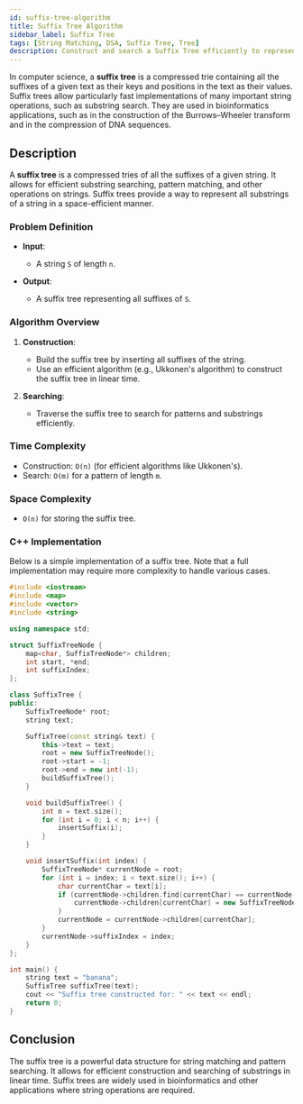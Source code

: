 ```yaml
---
id: suffix-tree-algorithm
title: Suffix Tree Algorithm
sidebar_label: Suffix Tree
tags: [String Matching, DSA, Suffix Tree, Tree]
description: Construct and search a Suffix Tree efficiently to represent all suffixes of a string for substring searching and pattern matching.
---
```


In computer science, a **suffix tree** is a compressed trie containing all the suffixes of a given text as their keys and positions in the text as their values. Suffix trees allow particularly fast implementations of many important string operations, such as substring search. They are used in bioinformatics applications, such as in the construction of the Burrows–Wheeler transform and in the compression of DNA sequences.

<AdsComponent />

## Description

A **suffix tree** is a compressed tries of all the suffixes of a given string. It allows for efficient substring searching, pattern matching, and other operations on strings. Suffix trees provide a way to represent all substrings of a string in a space-efficient manner.

### Problem Definition

- **Input**:
  - A string `S` of length `n`.
  
- **Output**:
  - A suffix tree representing all suffixes of `S`.

<Ads />

### Algorithm Overview

1. **Construction**:
   - Build the suffix tree by inserting all suffixes of the string.
   - Use an efficient algorithm (e.g., Ukkonen's algorithm) to construct the suffix tree in linear time.

2. **Searching**:
   - Traverse the suffix tree to search for patterns and substrings efficiently.

### Time Complexity

- Construction: `O(n)` (for efficient algorithms like Ukkonen's).
- Search: `O(m)` for a pattern of length `m`.

### Space Complexity

- `O(n)` for storing the suffix tree.

### C++ Implementation

Below is a simple implementation of a suffix tree. Note that a full implementation may require more complexity to handle various cases.

```cpp
#include <iostream>
#include <map>
#include <vector>
#include <string>

using namespace std;

struct SuffixTreeNode {
    map<char, SuffixTreeNode*> children;
    int start, *end;
    int suffixIndex;
};

class SuffixTree {
public:
    SuffixTreeNode* root;
    string text;

    SuffixTree(const string& text) {
        this->text = text;
        root = new SuffixTreeNode();
        root->start = -1;
        root->end = new int(-1);
        buildSuffixTree();
    }

    void buildSuffixTree() {
        int n = text.size();
        for (int i = 0; i < n; i++) {
            insertSuffix(i);
        }
    }

    void insertSuffix(int index) {
        SuffixTreeNode* currentNode = root;
        for (int i = index; i < text.size(); i++) {
            char currentChar = text[i];
            if (currentNode->children.find(currentChar) == currentNode->children.end()) {
                currentNode->children[currentChar] = new SuffixTreeNode();
            }
            currentNode = currentNode->children[currentChar];
        }
        currentNode->suffixIndex = index;
    }
};

int main() {
    string text = "banana";
    SuffixTree suffixTree(text);
    cout << "Suffix tree constructed for: " << text << endl;
    return 0;
}
```

<Ads />

## Conclusion

The suffix tree is a powerful data structure for string matching and pattern searching. It allows for efficient construction and searching of substrings in linear time. Suffix trees are widely used in bioinformatics and other applications where string operations are required.
